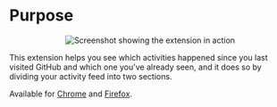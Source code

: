 # Purpose

<p align='center'>
  <img src='https://lh3.googleusercontent.com/y6qym1cFHDaY5R4e3F-p2ruKpUYT68pQ2wWiQy_1RGcPK3IS_e6C8R67_67UrRLa1mhSUaXewn8=w640-h400-e365' alt='Screenshot showing the extension in action' title='Screenshot showing the extension in action'>
</p>

This extension helps you see which activities happened since you last visited GitHub and which one you've already seen, and it does so by dividing your activity feed into two sections.

Available for [Chrome](https://chrome.google.com/webstore/detail/whats-new-on-github/ldleapnlgbkpkabhbkkeangmnfpikahe) and [Firefox](https://addons.mozilla.org/fr/firefox/addon/whats-new-github/).
